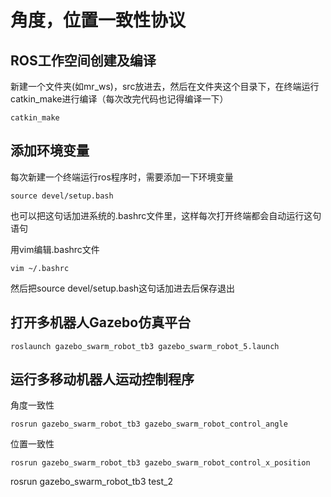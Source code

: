 # 角度，位置一致性协议

## ROS工作空间创建及编译
新建一个文件夹(如mr_ws)，src放进去，然后在文件夹这个目录下，在终端运行catkin_make进行编译（每次改完代码也记得编译一下）
```shell
catkin_make
```
## 添加环境变量
每次新建一个终端运行ros程序时，需要添加一下环境变量
```
source devel/setup.bash
```
也可以把这句话加进系统的.bashrc文件里，这样每次打开终端都会自动运行这句语句

用vim编辑.bashrc文件
```
vim ~/.bashrc
```
然后把source devel/setup.bash这句话加进去后保存退出


## 打开多机器人Gazebo仿真平台
```
roslaunch gazebo_swarm_robot_tb3 gazebo_swarm_robot_5.launch
```

## 运行多移动机器人运动控制程序
角度一致性
```
rosrun gazebo_swarm_robot_tb3 gazebo_swarm_robot_control_angle
```
位置一致性
```
rosrun gazebo_swarm_robot_tb3 gazebo_swarm_robot_control_x_position
```

rosrun gazebo_swarm_robot_tb3 test_2
